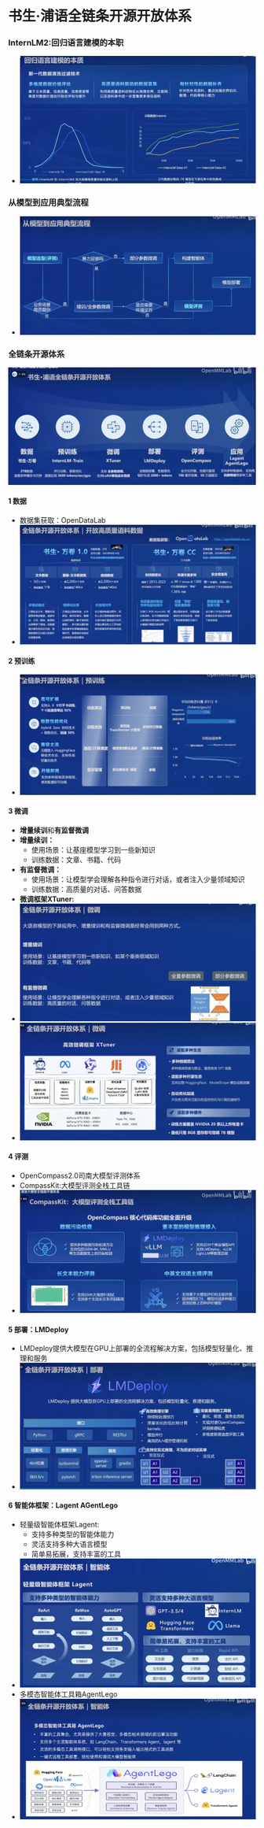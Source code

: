 # 书生·浦语全链条开源开放体系

### InternLM2:回归语言建模的本职
- <img src="images/hw0110.png">
### 从模型到应用典型流程
- <img src="images/hw0111.png">
### 全链条开源体系
<img src="images/hw0101.png">

#### 1 数据
- 数据集获取：OpenDataLab
- <img src="images/hw0102.png">
#### 2 预训练
- <img src="images/hw0103.png">
#### 3 微调
- **增量续训**和**有监督微调**
- **增量续训：**
  - 使用场景：让基座模型学习到一些新知识
  - 训练数据：文章、书籍、代码
- **有监督微调：**
  - 使用场景：让模型学会理解各种指令进行对话，或者注入少量领域知识
  - 训练数据：高质量的对话、问答数据
- **微调框架XTuner:**
- <img src="images/hw0104.png">
- <img src="images/hw0105.png">
#### 4 评测
- OpenCompass2.0司南大模型评测体系
- CompassKit:大模型评测全栈工具链
- <img src="images/hw0109.png">
#### 5 部署：LMDeploy
- LMDeploy提供大模型在GPU上部署的全流程解决方案，包括模型轻量化、推理和服务
- <img src="images/hw0106.png">
#### 6 智能体框架：Lagent AGentLego
- 轻量级智能体框架Lagent:
  - 支持多种类型的智能体能力
  - 灵活支持多种大语言模型
  - 简单易拓展，支持丰富的工具
- <img src="images/hw0107.png">
- 多模态智能体工具箱AgentLego
- <img src="images/hw0108.png">